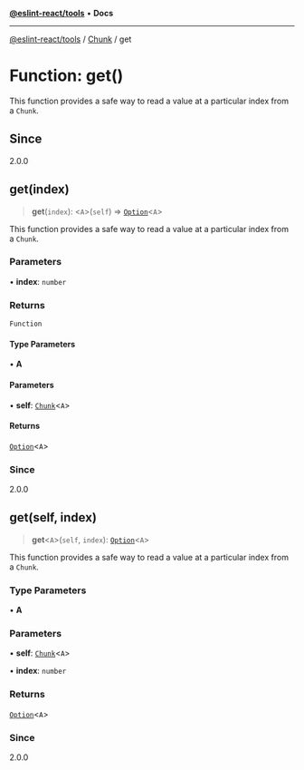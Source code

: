 [**@eslint-react/tools**](../../../README.md) • **Docs**

***

[@eslint-react/tools](../../../README.md) / [Chunk](../README.md) / get

# Function: get()

This function provides a safe way to read a value at a particular index from a `Chunk`.

## Since

2.0.0

## get(index)

> **get**(`index`): \<`A`\>(`self`) => [`Option`](../../O/type-aliases/Option.md)\<`A`\>

This function provides a safe way to read a value at a particular index from a `Chunk`.

### Parameters

• **index**: `number`

### Returns

`Function`

#### Type Parameters

• **A**

#### Parameters

• **self**: [`Chunk`](../interfaces/Chunk.md)\<`A`\>

#### Returns

[`Option`](../../O/type-aliases/Option.md)\<`A`\>

### Since

2.0.0

## get(self, index)

> **get**\<`A`\>(`self`, `index`): [`Option`](../../O/type-aliases/Option.md)\<`A`\>

This function provides a safe way to read a value at a particular index from a `Chunk`.

### Type Parameters

• **A**

### Parameters

• **self**: [`Chunk`](../interfaces/Chunk.md)\<`A`\>

• **index**: `number`

### Returns

[`Option`](../../O/type-aliases/Option.md)\<`A`\>

### Since

2.0.0
